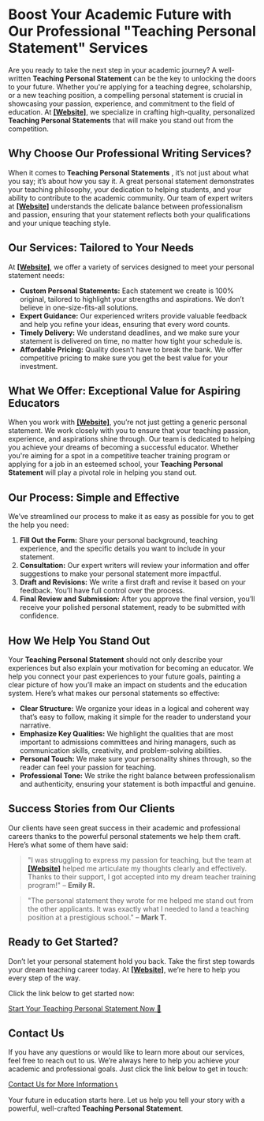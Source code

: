 # Boost Your Academic Future with Our Professional "Teaching Personal Statement" Services

Are you ready to take the next step in your academic journey? A well-written **Teaching Personal Statement** can be the key to unlocking the doors to your future. Whether you're applying for a teaching degree, scholarship, or a new teaching position, a compelling personal statement is crucial in showcasing your passion, experience, and commitment to the field of education. At **[[Website]](https://tinyurl.com/topessay?keyword=teaching+personal+statement)**, we specialize in crafting high-quality, personalized **Teaching Personal Statements** that will make you stand out from the competition.

## Why Choose Our Professional Writing Services?

When it comes to **Teaching Personal Statements** , it’s not just about what you say; it’s about how you say it. A great personal statement demonstrates your teaching philosophy, your dedication to helping students, and your ability to contribute to the academic community. Our team of expert writers at **[[Website]](https://tinyurl.com/topessay?keyword=teaching+personal+statement)** understands the delicate balance between professionalism and passion, ensuring that your statement reflects both your qualifications and your unique teaching style.

## Our Services: Tailored to Your Needs

At **[[Website]](https://tinyurl.com/topessay?keyword=teaching+personal+statement)**, we offer a variety of services designed to meet your personal statement needs:

- **Custom Personal Statements:** Each statement we create is 100% original, tailored to highlight your strengths and aspirations. We don’t believe in one-size-fits-all solutions.
- **Expert Guidance:** Our experienced writers provide valuable feedback and help you refine your ideas, ensuring that every word counts.
- **Timely Delivery:** We understand deadlines, and we make sure your statement is delivered on time, no matter how tight your schedule is.
- **Affordable Pricing:** Quality doesn’t have to break the bank. We offer competitive pricing to make sure you get the best value for your investment.

## What We Offer: Exceptional Value for Aspiring Educators

When you work with **[[Website]](https://tinyurl.com/topessay?keyword=teaching+personal+statement)**, you’re not just getting a generic personal statement. We work closely with you to ensure that your teaching passion, experience, and aspirations shine through. Our team is dedicated to helping you achieve your dreams of becoming a successful educator. Whether you're aiming for a spot in a competitive teacher training program or applying for a job in an esteemed school, your **Teaching Personal Statement** will play a pivotal role in helping you stand out.

## Our Process: Simple and Effective

We’ve streamlined our process to make it as easy as possible for you to get the help you need:

1. **Fill Out the Form:** Share your personal background, teaching experience, and the specific details you want to include in your statement.
2. **Consultation:** Our expert writers will review your information and offer suggestions to make your personal statement more impactful.
3. **Draft and Revisions:** We write a first draft and revise it based on your feedback. You’ll have full control over the process.
4. **Final Review and Submission:** After you approve the final version, you’ll receive your polished personal statement, ready to be submitted with confidence.

## How We Help You Stand Out

Your **Teaching Personal Statement** should not only describe your experiences but also explain your motivation for becoming an educator. We help you connect your past experiences to your future goals, painting a clear picture of how you’ll make an impact on students and the education system. Here’s what makes our personal statements so effective:

- **Clear Structure:** We organize your ideas in a logical and coherent way that’s easy to follow, making it simple for the reader to understand your narrative.
- **Emphasize Key Qualities:** We highlight the qualities that are most important to admissions committees and hiring managers, such as communication skills, creativity, and problem-solving abilities.
- **Personal Touch:** We make sure your personality shines through, so the reader can feel your passion for teaching.
- **Professional Tone:** We strike the right balance between professionalism and authenticity, ensuring your statement is both impactful and genuine.

## Success Stories from Our Clients

Our clients have seen great success in their academic and professional careers thanks to the powerful personal statements we help them craft. Here’s what some of them have said:

> "I was struggling to express my passion for teaching, but the team at **[[Website]](https://tinyurl.com/topessay?keyword=teaching+personal+statement)** helped me articulate my thoughts clearly and effectively. Thanks to their support, I got accepted into my dream teacher training program!" – **Emily R.**

> "The personal statement they wrote for me helped me stand out from the other applicants. It was exactly what I needed to land a teaching position at a prestigious school." – **Mark T.**

## Ready to Get Started?

Don’t let your personal statement hold you back. Take the first step towards your dream teaching career today. At **[[Website]](https://tinyurl.com/topessay?keyword=teaching+personal+statement)**, we’re here to help you every step of the way.

Click the link below to get started now:

[Start Your Teaching Personal Statement Now 🚀](https://tinyurl.com/topessay?keyword=teaching+personal+statement)

## Contact Us

If you have any questions or would like to learn more about our services, feel free to reach out to us. We’re always here to help you achieve your academic and professional goals. Just click the link below to get in touch:

[Contact Us for More Information 📞](https://tinyurl.com/topessay?keyword=teaching+personal+statement)

Your future in education starts here. Let us help you tell your story with a powerful, well-crafted **Teaching Personal Statement**.
